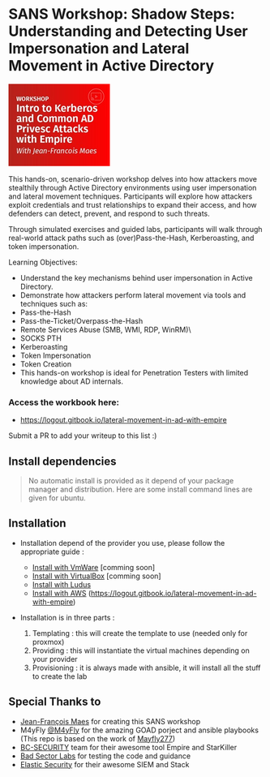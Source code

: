 # SANS Workshop: Shadow Steps: Understanding and Detecting User Impersonation and Lateral Movement in Active Directory

<div>
<img src="./sans-2025.jpg"/>
</div>

This hands-on, scenario-driven workshop delves into how attackers move stealthily through Active Directory environments using user impersonation and lateral movement techniques. Participants will explore how attackers exploit credentials and trust relationships to expand their access, and how defenders can detect, prevent, and respond to such threats.

Through simulated exercises and guided labs, participants will walk through real-world attack paths such as (over)Pass-the-Hash, Kerberoasting, and token impersonation.

Learning Objectives:

- Understand the key mechanisms behind user impersonation in Active Directory.
- Demonstrate how attackers perform lateral movement via tools and techniques such as:
- Pass-the-Hash
- Pass-the-Ticket/Overpass-the-Hash
- Remote Services Abuse (SMB, WMI, RDP, WinRM)\
- SOCKS PTH
- Kerberoasting
- Token Impersonation
- Token Creation
- This hands-on workshop is ideal for Penetration Testers with limited knowledge about AD internals.

### Access the workbook here:

- https://logout.gitbook.io/lateral-movement-in-ad-with-empire 

Submit a PR to add your writeup to this list :)

## Install dependencies

> No automatic install is provided as it depend of your package manager and distribution. Here are some install command lines are given for ubuntu.

## Installation

- Installation depend of the provider you use, please follow the appropriate guide :
  - [Install with VmWare](./docs/install_with_vmware.md) [comming soon]
  - [Install with VirtualBox](./docs/install_with_virtualbox.md)  [comming soon]
  - [Install with Ludus](./docs/install_with_ludus.md)
  - [Install with AWS](./docs/install_with_aws.md) (https://logout.gitbook.io/lateral-movement-in-ad-with-empire)

- Installation is in three parts :
  1. Templating : this will create the template to use (needed only for proxmox) 
  2. Providing : this will instantiate the virtual machines depending on your provider
  3. Provisioning : it is always made with ansible, it will install all the stuff to create the lab

## Special Thanks to

- [Jean-François Maes](https://www.sans.org/profiles/jeanfrancois-maes/) for creating this SANS workshop
- M4yFly [@M4yFly](https://x.com/M4yFly) for the amazing GOAD porject and ansible playbooks (This repo is based on the work of [Mayfly277](https://github.com/Orange-Cyberdefense/GOAD/))
- [BC-SECURITY](https://github.com/BC-SECURITY/) team for their awesome tool Empire and StarKiller
- [Bad Sector Labs](https://x.com/badsectorlabs) for testing the code and guidance
- [Elastic Security](https://www.elastic.co/security) for their awesome SIEM and Stack
